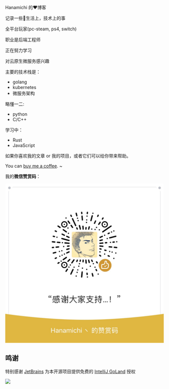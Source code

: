 Hanamichi 的:heart:博客

记录一些:rainbow:生活上，技术上的事

全平台玩家(pc-steam, ps4, switch)

职业是后端工程师

正在努力学习

对云原生微服务感兴趣

主要的技术栈是：

- golang
- kubernetes
- 微服务架构

略懂一二:

- python
- C/C++

学习中：

- Rust
- JavaScript


如果你喜欢我的文章 or 我的项目，或者它们可以给你带来帮助。

You can [buy me a coffee](/posts/buy-me-a-coffee). ~

我的**微信赞赏码**：

<img class="ui image" src="/me/微信赞赏码.jpg" alt="wechat" />

## 鸣谢

特别感谢 [JetBrains](https://www.jetbrains.com/?from=ferry) 为本开源项目提供免费的 [IntelliJ GoLand](https://www.jetbrains.com/go/?from=ferry) 授权

<p>
 <a href="https://www.jetbrains.com/?from=ferry">
   <img height="200" src="https://www.fdevops.com/wp-content/uploads/2020/09/1599213857-jetbrains-variant-4.png">
 </a>
</p>